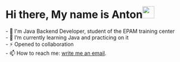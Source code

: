 <h1>Hi there, My name is Anton<img src="https://github.com/blackcater/blackcater/raw/main/images/Hi.gif" height="32"/></h1>
- 🌱 I'm Java Backend Developer, student of the EPAM training center<br>
- 👀 I’m currently learning Java and practicing on it<br>
- ⚡ Opened to collaboration<br>
- 📫 How to reach me:  <a href="mailto:anton.bobrov.98@gmail.com">write me an email</a>.<br>
